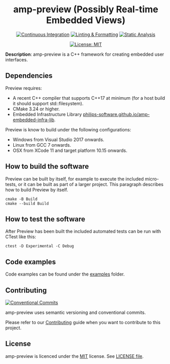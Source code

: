 <div align="center">

# amp-preview (Possibly Real-time Embedded Views)

[![Continuous Integration](https://github.com/philips-software/amp-preview/workflows/Continuous%20Integration/badge.svg)](https://github.com/philips-software/amp-preview/actions) [![Linting & Formatting](https://github.com/philips-software/amp-preview/actions/workflows/linting-formatting.yml/badge.svg)](https://github.com/philips-software/amp-preview/actions/workflows/linting-formatting.yml) [![Static Analysis](https://github.com/philips-software/amp-preview/actions/workflows/static-analysis.yml/badge.svg)](https://github.com/philips-software/amp-preview/actions/workflows/static-analysis.yml)

[![License: MIT](https://img.shields.io/badge/License-MIT-brightgreen.svg)](https://choosealicense.com/licenses/mit/)

</div>

**Description**: amp-preview is a C++ framework for creating embedded user interfaces.

## Dependencies

Preview requires:
- A recent C++ compiler that supports C++17 at minimum (for a host build it should support std::filesystem).
- CMake 3.24 or higher.
- Embedded Infrastructure Library [philips-software.github.io/amp-embedded-infra-lib](https://philips-software.github.io/amp-embedded-infra-lib/).

Preview is know to build under the following configurations:
- Windows from Visual Studio 2017 onwards.
- Linux from GCC 7 onwards.
- OSX from XCode 11 and target platform 10.15 onwards.

## How to build the software

Preview can be built by itself, for example to execute the included micro-tests, or it can be built as part of a larger project. This paragraph describes how to build Preview by itself.

```
cmake -B Build
cmake --build Build
```

## How to test the software

After Preview has been built the included automated tests can be run with CTest like this:

```
ctest -D Experimental -C Debug
```

## Code examples

Code examples can be found under the [examples](examples) folder.

## Contributing

[![Conventional Commits](https://img.shields.io/badge/Conventional%20Commits-1.0.0-%23FE5196?logo=conventionalcommits&logoColor=white)](https://conventionalcommits.org)

amp-preview uses semantic versioning and conventional commits.

Please refer to our [Contributing](CONTRIBUTING.md) guide when you want to contribute to this project.

## License

amp-preview is licenced under the [MIT](https://choosealicense.com/licenses/mit/) license. See [LICENSE file](LICENSE.md).
